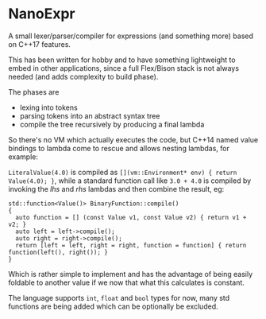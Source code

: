 # NanoExpr

A small lexer/parser/compiler for expressions (and something more) based on C++17 features.

This has been written for hobby and to have something lightweight to embed in other applications, since a full Flex/Bison stack is not always needed (and adds complexity to build phase).

The phases are
* lexing into tokens
* parsing tokens into an abstract syntax tree
* compile the tree recursively by producing a final lambda

So there's no VM which actually executes the code, but C++14 named value bindings to lambda come to rescue and allows nesting lambdas, for example:

`LiteralValue(4.0)` is compiled as `[](vm::Environment* env) { return Value(4.0); }`, while a standard function call like `3.0 + 4.0` is compiled by invoking the *lhs* and *rhs* lambdas and then combine the result, eg:

    std::function<Value()> BinaryFunction::compile()
    {
      auto function = [] (const Value v1, const Value v2) { return v1 + v2; }
      auto left = left->compile();
      auto right = right->compile();
      return [left = left, right = right, function = function] { return function(left(), right()); }
    }
    
Which is rather simple to implement and has the advantage of being easily foldable to another value if we now that what this calculates is constant.

The language supports `int`, `float` and `bool` types for now, many std functions are being added which can be optionally be excluded.
